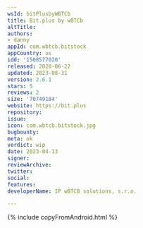 ```yaml
---
wsId: bitPlusbyWBTCb
title: Bit.plus by wBTCb
altTitle: 
authors:
- danny
appId: com.wbtcb.bitstock
appCountry: us
idd: '1508577020'
released: 2020-06-22
updated: 2023-08-31
version: 2.6.1
stars: 5
reviews: 2
size: '70749184'
website: https://bit.plus
repository: 
issue: 
icon: com.wbtcb.bitstock.jpg
bugbounty: 
meta: ok
verdict: wip
date: 2023-04-13
signer: 
reviewArchive: 
twitter: 
social: 
features: 
developerName: IP wBTCB solutions, s.r.o.

---
```


{% include copyFromAndroid.html %}

